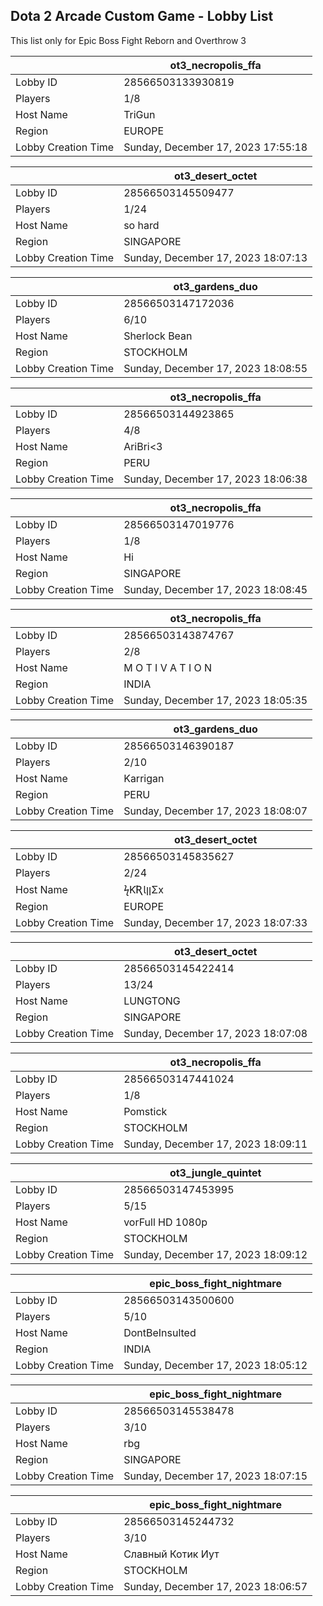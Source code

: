 ## Dota 2 Arcade Custom Game - Lobby List

This list only for Epic Boss Fight Reborn and Overthrow 3

|  | ot3_necropolis_ffa |
| ------ | ------ |
| Lobby ID | 28566503133930819 |
| Players | 1/8 |
| Host Name | TriGun |
| Region | EUROPE |
| Lobby Creation Time | Sunday, December 17, 2023 17:55:18 |


|  | ot3_desert_octet |
| ------ | ------ |
| Lobby ID | 28566503145509477 |
| Players | 1/24 |
| Host Name | so hard |
| Region | SINGAPORE |
| Lobby Creation Time | Sunday, December 17, 2023 18:07:13 |


|  | ot3_gardens_duo |
| ------ | ------ |
| Lobby ID | 28566503147172036 |
| Players | 6/10 |
| Host Name | Sherlock Bean |
| Region | STOCKHOLM |
| Lobby Creation Time | Sunday, December 17, 2023 18:08:55 |


|  | ot3_necropolis_ffa |
| ------ | ------ |
| Lobby ID | 28566503144923865 |
| Players | 4/8 |
| Host Name | AriBri<3 |
| Region | PERU |
| Lobby Creation Time | Sunday, December 17, 2023 18:06:38 |


|  | ot3_necropolis_ffa |
| ------ | ------ |
| Lobby ID | 28566503147019776 |
| Players | 1/8 |
| Host Name | Hi |
| Region | SINGAPORE |
| Lobby Creation Time | Sunday, December 17, 2023 18:08:45 |


|  | ot3_necropolis_ffa |
| ------ | ------ |
| Lobby ID | 28566503143874767 |
| Players | 2/8 |
| Host Name | M O T I V A T I O N |
| Region | INDIA |
| Lobby Creation Time | Sunday, December 17, 2023 18:05:35 |


|  | ot3_gardens_duo |
| ------ | ------ |
| Lobby ID | 28566503146390187 |
| Players | 2/10 |
| Host Name | Karrigan |
| Region | PERU |
| Lobby Creation Time | Sunday, December 17, 2023 18:08:07 |


|  | ot3_desert_octet |
| ------ | ------ |
| Lobby ID | 28566503145835627 |
| Players | 2/24 |
| Host Name | ϟƘƦƖןןΣx |
| Region | EUROPE |
| Lobby Creation Time | Sunday, December 17, 2023 18:07:33 |


|  | ot3_desert_octet |
| ------ | ------ |
| Lobby ID | 28566503145422414 |
| Players | 13/24 |
| Host Name | LUNGTONG |
| Region | SINGAPORE |
| Lobby Creation Time | Sunday, December 17, 2023 18:07:08 |


|  | ot3_necropolis_ffa |
| ------ | ------ |
| Lobby ID | 28566503147441024 |
| Players | 1/8 |
| Host Name | Pomstick |
| Region | STOCKHOLM |
| Lobby Creation Time | Sunday, December 17, 2023 18:09:11 |


|  | ot3_jungle_quintet |
| ------ | ------ |
| Lobby ID | 28566503147453995 |
| Players | 5/15 |
| Host Name | vorFull HD 1080p |
| Region | STOCKHOLM |
| Lobby Creation Time | Sunday, December 17, 2023 18:09:12 |


|  | epic_boss_fight_nightmare |
| ------ | ------ |
| Lobby ID | 28566503143500600 |
| Players | 5/10 |
| Host Name | DontBeInsulted |
| Region | INDIA |
| Lobby Creation Time | Sunday, December 17, 2023 18:05:12 |


|  | epic_boss_fight_nightmare |
| ------ | ------ |
| Lobby ID | 28566503145538478 |
| Players | 3/10 |
| Host Name | rbg |
| Region | SINGAPORE |
| Lobby Creation Time | Sunday, December 17, 2023 18:07:15 |


|  | epic_boss_fight_nightmare |
| ------ | ------ |
| Lobby ID | 28566503145244732 |
| Players | 3/10 |
| Host Name | Славный Котик Иут |
| Region | STOCKHOLM |
| Lobby Creation Time | Sunday, December 17, 2023 18:06:57 |


